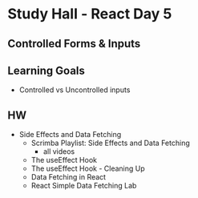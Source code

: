 # Study Hall - React Day 5
## Controlled Forms & Inputs

## Learning Goals
- Controlled vs Uncontrolled inputs

## HW

- Side Effects and Data Fetching
  - Scrimba Playlist: Side Effects and Data Fetching
    - all videos
  - The useEffect Hook
  - The useEffect Hook - Cleaning Up
  - Data Fetching in React
  - React Simple Data Fetching Lab
